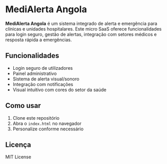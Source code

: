 # MediAlerta Angola

**MediAlerta Angola** é um sistema integrado de alerta e emergência para clínicas e unidades hospitalares. 
Este micro SaaS oferece funcionalidades para login seguro, gestão de alertas, integração com setores médicos e resposta rápida a emergências.

## Funcionalidades
- Login seguro de utilizadores
- Painel administrativo
- Sistema de alerta visual/sonoro
- Integração com notificações
- Visual intuitivo com cores do setor da saúde

## Como usar
1. Clone este repositório
2. Abra o `index.html` no navegador
3. Personalize conforme necessário

## Licença
MIT License
